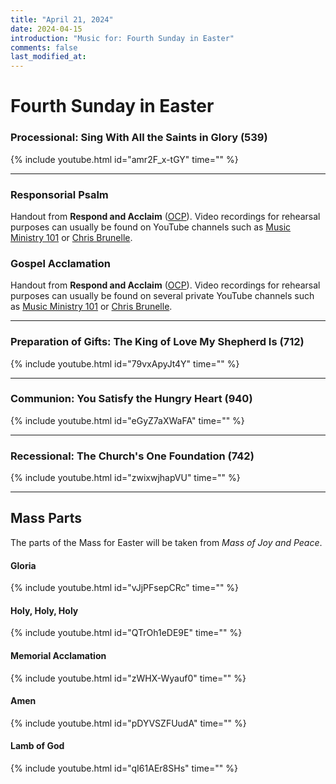 ```yaml
---
title: "April 21, 2024"
date: 2024-04-15
introduction: "Music for: Fourth Sunday in Easter"
comments: false
last_modified_at: 
---
```


# Fourth Sunday in Easter

### Processional: Sing With All the Saints in Glory (539)

{% include youtube.html id="amr2F_x-tGY" time="" %} <br>

---

### Responsorial Psalm

Handout from **Respond and Acclaim** ([OCP](https://www.ocp.org/en-us)). Video recordings for rehearsal purposes can usually be found on YouTube channels such as [Music Ministry 101](https://www.youtube.com/@MusicMinistry101/videos) or [Chris Brunelle](https://www.youtube.com/@ChrisBrunelle/videos).

### Gospel Acclamation

Handout from **Respond and Acclaim** ([OCP](https://www.ocp.org/en-us)). Video recordings for rehearsal purposes can usually be found on several private YouTube channels such as [Music Ministry 101](https://www.youtube.com/@MusicMinistry101/videos) or [Chris Brunelle](https://www.youtube.com/@ChrisBrunelle/videos).

---

### Preparation of Gifts: The King of Love My Shepherd Is (712)

{% include youtube.html id="79vxApyJt4Y" time="" %} <br>

---

### Communion: You Satisfy the Hungry Heart (940)

{% include youtube.html id="eGyZ7aXWaFA" time="" %} <br>

---

### Recessional: The Church's One Foundation (742)

{% include youtube.html id="zwixwjhapVU" time="" %} <br>

---

## Mass Parts

The parts of the Mass for Easter will be taken from *Mass of Joy and Peace*.

#### Gloria

{% include youtube.html id="vJjPFsepCRc" time="" %} <br>


#### Holy, Holy, Holy

{% include youtube.html id="QTrOh1eDE9E" time="" %} <br>


#### Memorial Acclamation

{% include youtube.html id="zWHX-Wyauf0" time="" %} <br>


#### Amen

{% include youtube.html id="pDYVSZFUudA" time="" %} <br>


#### Lamb of God

{% include youtube.html id="qI61AEr8SHs" time="" %}